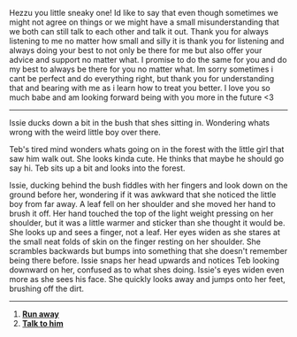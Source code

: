 Hezzu you little sneaky one! Id like to say that even though sometimes we might not agree on things or we might have a small misunderstanding that we both can still talk to each other and talk it out. Thank you for always listening to me no matter how small and silly it is thank you for listening and always doing your best to not only be there for me but also offer your advice and support no matter what. I promise to do the same for you and do my best to always be there for you no matter what. Im sorry sometimes i cant be perfect and do everything right, but thank you for understanding that and bearing with me as i learn how to treat you better. I love you so much babe and am looking forward being with you more in the future <3

---

Issie ducks down a bit in the bush that shes sitting in. Wondering whats wrong with the weird little boy over there.

Teb's tired mind wonders whats going on in the forest with the little girl that saw him walk out. She looks kinda cute. He thinks that maybe he should go say hi. Teb sits up a bit and looks into the forest.

Issie, ducking behind the bush fiddles with her fingers and look down on the ground before her, wondering if it was awkward that she noticed the little boy from far away. A leaf fell on her shoulder and she moved her hand to brush it off. Her hand touched the top of the light weight pressing on her shoulder, but it was a little warmer and sticker than she thought it would be. She looks up and sees a finger, not a leaf. Her eyes widen as she stares at the small neat folds of skin on the finger resting on her shoulder. She scrambles backwards but bumps into something that she doesn't remember being there before. Issie snaps her head upwards and notices Teb looking downward on her, confused as to what shes doing. Issie's eyes widen even more as she sees his face. She quickly looks away and jumps onto her feet, brushing off the dirt.

---

1. [**Run away**](./2.1.md)
2. [**Talk to him**](./2.2.md)